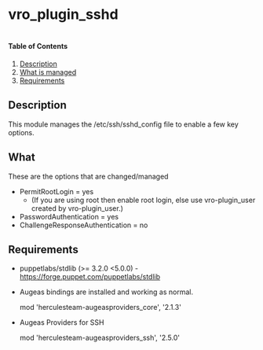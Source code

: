# vro_plugin_sshd
#


#### Table of Contents

1. [Description](#description)
2. [What is managed](#what)
3. [Requirements](#requirements)


## Description

This module manages the /etc/ssh/sshd_config file to enable a few key options.

## What
These are the options that are changed/managed

* PermitRootLogin = yes
    * (If you are using root then enable root login, else use vro-plugin_user created by vro-plugin_user.)
* PasswordAuthentication = yes
* ChallengeResponseAuthentication = no

## Requirements

* puppetlabs/stdlib (>= 3.2.0 <5.0.0) - https://forge.puppet.com/puppetlabs/stdlib

* Augeas bindings are installed and working as normal.
  
  mod 'herculesteam-augeasproviders_core', '2.1.3'
  

* Augeas Providers for SSH
  
  mod 'herculesteam-augeasproviders_ssh', '2.5.0'
